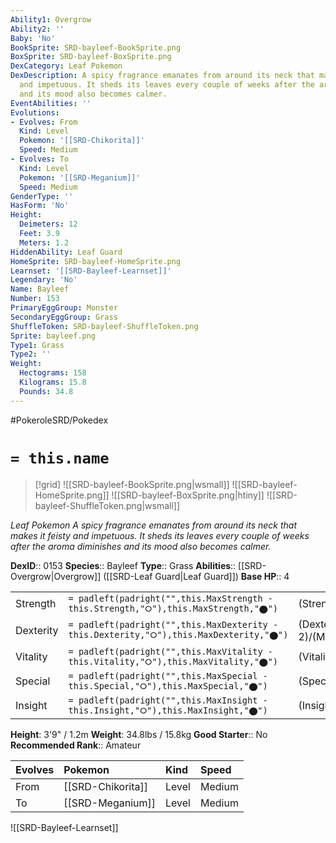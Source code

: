 ```yaml
---
Ability1: Overgrow
Ability2: ''
Baby: 'No'
BookSprite: SRD-bayleef-BookSprite.png
BoxSprite: SRD-bayleef-BoxSprite.png
DexCategory: Leaf Pokemon
DexDescription: A spicy fragrance emanates from around its neck that makes it feisty
  and impetuous. It sheds its leaves every couple of weeks after the aroma diminishes
  and its mood also becomes calmer.
EventAbilities: ''
Evolutions:
- Evolves: From
  Kind: Level
  Pokemon: '[[SRD-Chikorita]]'
  Speed: Medium
- Evolves: To
  Kind: Level
  Pokemon: '[[SRD-Meganium]]'
  Speed: Medium
GenderType: ''
HasForm: 'No'
Height:
  Deimeters: 12
  Feet: 3.9
  Meters: 1.2
HiddenAbility: Leaf Guard
HomeSprite: SRD-bayleef-HomeSprite.png
Learnset: '[[SRD-Bayleef-Learnset]]'
Legendary: 'No'
Name: Bayleef
Number: 153
PrimaryEggGroup: Monster
SecondaryEggGroup: Grass
ShuffleToken: SRD-bayleef-ShuffleToken.png
Sprite: bayleef.png
Type1: Grass
Type2: ''
Weight:
  Hectograms: 158
  Kilograms: 15.8
  Pounds: 34.8
---
```


#PokeroleSRD/Pokedex

# `= this.name`

> [!grid]
> ![[SRD-bayleef-BookSprite.png|wsmall]]
> ![[SRD-bayleef-HomeSprite.png]]
> ![[SRD-bayleef-BoxSprite.png|htiny]]
> ![[SRD-bayleef-ShuffleToken.png|wsmall]]


*Leaf Pokemon*
*A spicy fragrance emanates from around its neck that makes it feisty and impetuous. It sheds its leaves every couple of weeks after the aroma diminishes and its mood also becomes calmer.*

**DexID**:: 0153
**Species**:: Bayleef
**Type**:: Grass
**Abilities**:: [[SRD-Overgrow|Overgrow]] ([[SRD-Leaf Guard|Leaf Guard]])
**Base HP**:: 4

|           |                                                                                        |                                          |
| --------- | -------------------------------------------------------------------------------------- | ---------------------------------------- |
| Strength  | `= padleft(padright("",this.MaxStrength - this.Strength,"⭘"),this.MaxStrength,"⬤")`    | (Strength::2)/(MaxStrength::4)   |
| Dexterity | `= padleft(padright("",this.MaxDexterity - this.Dexterity,"⭘"),this.MaxDexterity,"⬤")` | (Dexterity:: 2)/(MaxDexterity::4) |
| Vitality  | `= padleft(padright("",this.MaxVitality - this.Vitality,"⭘"),this.MaxVitality,"⬤")`    | (Vitality::2)/(MaxVitality::5)   |
| Special   | `= padleft(padright("",this.MaxSpecial - this.Special,"⭘"),this.MaxSpecial,"⬤")`       | (Special::2)/(MaxSpecial::4)     |
| Insight   | `= padleft(padright("",this.MaxInsight - this.Insight,"⭘"),this.MaxInsight,"⬤")`       | (Insight::2)/(MaxInsight::5)     |

**Height**: 3'9" / 1.2m
**Weight**: 34.8lbs / 15.8kg
**Good Starter**:: No
**Recommended Rank**:: Amateur

| Evolves   | Pokemon           | Kind   | Speed   |
|:----------|:------------------|:-------|:--------|
| From      | [[SRD-Chikorita]] | Level  | Medium  |
| To        | [[SRD-Meganium]]  | Level  | Medium  |

![[SRD-Bayleef-Learnset]]